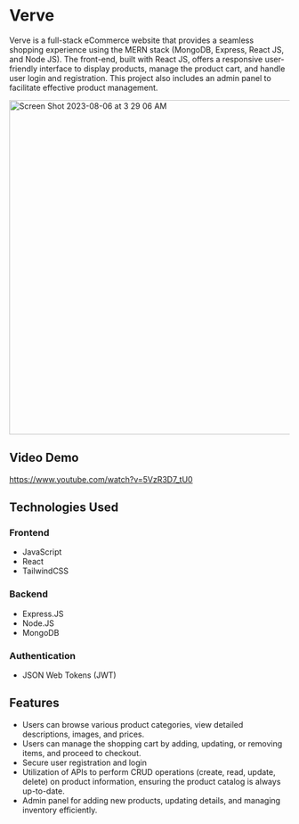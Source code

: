 # Verve 

Verve is a full-stack eCommerce website that provides a seamless shopping experience using the MERN stack (MongoDB, Express, React JS, and Node JS). The front-end, built with React JS, offers a responsive user-friendly interface to display products, manage the product cart, and handle user login and registration. This project also includes an admin panel to facilitate effective product management.


<img width="600" alt="Screen Shot 2023-08-06 at 3 29 06 AM" src="https://github.com/istumps/Verve/assets/90006484/b5fba27f-6c53-4f59-8dd3-b9a2a166770a">


## Video Demo 

https://www.youtube.com/watch?v=5VzR3D7_tU0 



## Technologies Used

### Frontend

- JavaScript
- React
- TailwindCSS


### Backend

- Express.JS
- Node.JS
- MongoDB


### Authentication

- JSON Web Tokens (JWT)


## Features

- Users can browse various product categories, view detailed descriptions, images, and prices.
- Users can manage the shopping cart by adding, updating, or removing items, and proceed to checkout.
- Secure user registration and login
- Utilization of APIs to perform CRUD operations (create, read, update, delete) on product information, ensuring the product catalog is always up-to-date.
- Admin panel for adding new products, updating details, and managing inventory efficiently.


